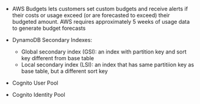 - AWS Budgets lets customers set custom budgets and receive alerts if their costs or usage exceed (or are forecasted to exceed) their budgeted amount.
AWS requires approximately 5 weeks of usage data to generate budget forecasts

- DynamoDB Secondary Indexes:
  + Global secondary index (GSI): an index with partition key and sort key different from base table
  + Local secondary index (LSI): an index that has same partitiion key as base table, but a different sort key

- Cognito User Pool
- Cognito Identity Pool
